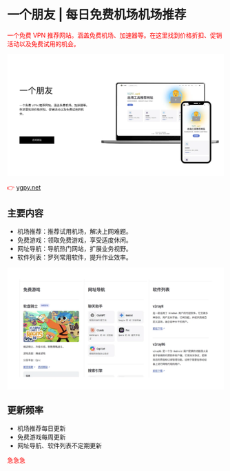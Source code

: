 # 一个朋友 | 每日免费机场机场推荐

一个免费 VPN 推荐网站。涵盖免费机场、加速器等。在这里找到价格折扣、促销活动以及免费试用的机会。

![一个免费 VPN 推荐网站](ygpy_net.webp)

👉 [ygpy.net](https://ygpy.net/)

## 主要内容

- 机场推荐：推荐试用机场，解决上网难题。
- 免费游戏：领取免费游戏，享受适度休闲。
- 网址导航：导航热门网站，扩展业务视野。
- 软件列表：罗列常用软件，提升作业效率。

![出海工具推荐网站](ygpy.webp)

## 更新频率

- 机场推荐每日更新
- 免费游戏每周更新
- 网址导航、软件列表不定期更新

<p>急急急</p>

<style>
  p {
    color:red;
  }
  
</style>

